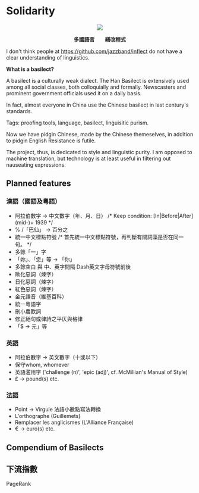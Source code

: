 # Solidarity
<p align="center">
<img src="https://drive.google.com/uc?export=view&id=1ghaysvquwMPmQWyoN5Zmxku1MdGQzZZ9" />
</p>
<p align="center"><strong>多國語言　　繕改程式</strong></p>
<!-- Introduction -->

I don't think people at https://github.com/jazzband/inflect do not have a clear understanding of linguistics.

__What is a basilect?__

A basilect is a culturally weak dialect. The Han Basilect is extensively used among all social classes, both colloquially and formally. Newscasters and prominent government officials used it on a daily basis.

In fact, almost everyone in China use the Chinese basilect in last century's standards. 

Tags: proofing tools, language, basilect, linguisitic purism.

Now we have pidgin Chinese, made by the Chinese themeselves, in addition to pidgin English
Resistance is futile.

The project, thus, is dedicated to style and linguistic purity. I am opposed to machine translation, but technology is at least useful in filtering out nauseating expressions.

## Planned features

### 漢語（國語及粵語）
* 阿拉伯數字 → 中文數字（年、月、日）
/* Keep condition: [In|Before|After] (mid-)+ 1939 */
* % /「巴仙」 → 百分之
* 統一中文標點符號
/* 首先統一中文標點符號，再判斷有關詞藻是否在同一句。 */
* 多餘「一」字
* 「妳」、「您」等 → 「你」
* 多餘空白 與 中、英字間隔 Dash英文字母符號前後
* 歐化惡詞（煉字）
* 日化惡詞（煉字）
* 紅色惡詞（煉字）
* 金元譯音（維基百科）
* 統一粵語字
* 刪小農歎詞
* 修正絕句或律詩之平仄與格律
* 「$ → 元」等

### 英語
* 阿拉伯數字 → 英文數字（十或以下）
* 保守whom, whomever
* 英語濫用字 ('challenge (n)', 'epic (adj)', cf. McMillian\'s Manual of Style)
* £ → pound(s) etc.

### 法語
* Point -> Virgule 法語小數點寫法轉換 
* L'orthographe (Guillemets)
* Remplacer les anglicismes (L\'Alliance Française)
* € → euro(s) etc.

## Compendium of Basilects
<!-- Redirects to our wiki -->

## 下流指數
PageRank

<!-- ## Donate -->

